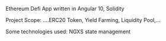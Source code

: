 Ethereum Defi App written in Angular 10, Solidity

Project Scope: ....ERC20 Token, Yield Farming, Liquidity Pool,...

Some technologies used: NGXS state management
